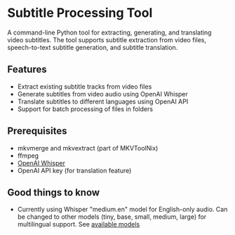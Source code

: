 # Subtitle Processing Tool

A command-line Python tool for extracting, generating, and translating video subtitles. The tool supports subtitle extraction from video files, speech-to-text subtitle generation, and subtitle translation.

## Features

- Extract existing subtitle tracks from video files
- Generate subtitles from video audio using OpenAI Whisper
- Translate subtitles to different languages using OpenAI API
- Support for batch processing of files in folders

## Prerequisites

- mkvmerge and mkvextract (part of MKVToolNix)
- ffmpeg
- [OpenAI Whisper](https://github.com/openai/whisper)
- OpenAI API key (for translation feature)

## Good things to know

- Currently using Whisper "medium.en" model for English-only audio. Can be changed to other models (tiny, base, small, medium, large) for multilingual support. See [available models](https://github.com/openai/whisper?tab=readme-ov-file#available-models-and-languages)
